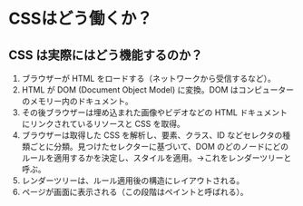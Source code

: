 # CSSはどう働くか？
## CSS は実際にはどう機能するのか？
1. ブラウザーが HTML をロードする（ネットワークから受信するなど）。
1. HTML が DOM (Document Object Model) に変換。DOM はコンピューターのメモリー内のドキュメント。
1. その後ブラウザーは埋め込まれた画像やビデオなどの HTML ドキュメントにリンクされているリソースと CSS を取得。
1. ブラウザーは取得した CSS を解析し、要素、クラス、ID などセレクタの種類ごとに分類。見つけたセレクターに基づいて、DOM のどのノードにどのルールを適用するかを決定し、スタイルを適用。→これをレンダーツリーと呼ぶ。
1. レンダーツリーは、ルール適用後の構造にレイアウトされる。
1. ページが画面に表示される（この段階はペイントと呼ばれる）。